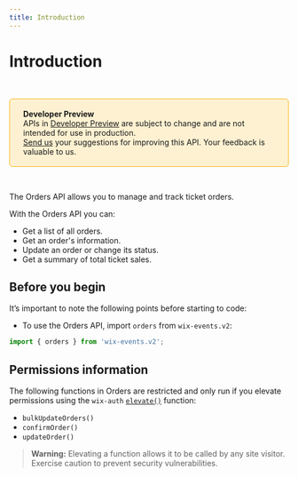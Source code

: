 ```yaml
---
title: Introduction
---
```

# Introduction

&nbsp;

<div style="background-color: #FEF1D1; padding: 18px 24px; border-radius: 6px; border: 1px solid #FDB10C; box-sizing: border-box; display: inline-block">
    <b>Developer Preview</b>
    <br/>
    <span>APIs in <a href="https://www.wix.com/velo/reference/api-overview/developer-preview">Developer Preview</a> are subject to change and are not intended for use in production.<br/><a href="mailto:velo-preview-feedback@wix.com">Send us</a> your suggestions for improving this API. Your feedback is valuable to us.</span>
</div>

&nbsp;

The Orders API allows you to manage and track ticket orders.

With the Orders API you can:

- Get a list of all orders.
- Get an order's information.
- Update an order or change its status.
- Get a summary of total ticket sales.

## Before you begin

It’s important to note the following points before starting to code:  

- To use the Orders API, import `orders` from `wix-events.v2`:

```js
import { orders } from 'wix-events.v2';
```

## Permissions information

The following functions in Orders are restricted and only run if you elevate permissions using the `wix-auth` [`elevate()`](https://www.wix.com/velo/reference/wix-auth/elevate) function:

- `bulkUpdateOrders()`
- `confirmOrder()`
- `updateOrder()`

<blockquote class='warning'>
<p>
<strong>Warning:</strong>
Elevating a function allows it to be called by any site visitor.
Exercise caution to prevent security vulnerabilities.
</p>
</blockquote>